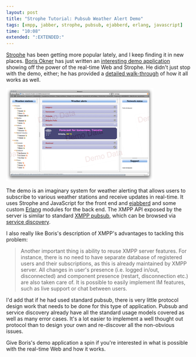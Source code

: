 ```yaml
---
layout: post
title: "Strophe Tutorial: Pubsub Weather Alert Demo"
tags: [xmpp, jabber, strophe, pubsub, ejabberd, erlang, javascript]
time: "10:08"
extended: ":EXTENDED:"
---
```


[Strophe](http://code.stanziq.com/strophe) has been getting more
popular lately, and I keep finding it in new places.  [Boris
Okner](http://rfid-ale.blogspot.com/) has just written an [interesting
demo
application](http://rfid-ale.blogspot.com/2009/08/real-time-web-applications-with-xmpp.html)
showing off the power of the real-time Web and Strophe.  He didn't
just stop with the demo, either; he has provided a [detailed
walk-through](http://rfid-ale.blogspot.com/2009/08/xmpp-web-project-walkthrough.html)
of how it all works as well.

<img src='/images/weazard.png' width='400' alt='Weather Demo Screenshoot'/>

The demo is an imaginary system for weather alerting that allows users
to subscribe to various weather stations and receive updates in
real-time.  It uses Strophe and JavaScript for the front end and
[ejabberd](http://www.ejabberd.im) and some custom
[Erlang](http://www.erlang.org) modules for the back end.  The XMPP
API exposed by the server is similar to standard
[XMPP pubsub](http://xmpp.org/tech/pubsub.shtml), which can be browsed via
[service discovery](http://xmpp.org/extensions/xep-0030.html).

I also really like Boris's description of XMPP's advantages to tackling this problem:

> Another important thing is ability to reuse XMPP server
> features. For instance, there is no need to have separate database
> of registered users and their subscriptions, as this is already
> maintained by XMPP server. All changes in user's presence
> (i.e. logged in/out, disconnected) and component presence (restart,
> disconnection etc.) are also taken care of. It is possible to easily
> implement IM features, such as live support or chat between users.

I'd add that if he had used standard pubsub, there is very little
protocol design work that needs to be done for this type of
application.  Pubsub and service discovery already have all the
standard usage models covered as well as many error cases.  It's a lot
easier to implement a well thought out protocol than to design your
own and re-discover all the non-obvious issues.

Give Boris's demo application a spin if you're interested in what is
possible with the real-time Web and how it works.


